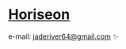 # [Horiseon](./index.html)
e-mail:  [jaderiver64@gmail.com](mailto:jaderiver64@gmail.com) :sparkles:
